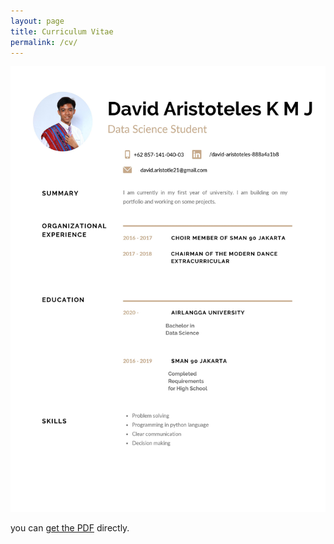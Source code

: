 ```yaml
---
layout: page
title: Curriculum Vitae
permalink: /cv/
---
```


![](https://github.com/Oceannbreezq/oceannbreezq.github.io/blob/master/0001.jpg)

you can [get the PDF](CV.pdf) directly.
